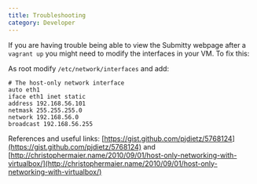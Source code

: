 ```yaml
---
title: Troubleshooting
category: Developer
---
```


If you are having trouble being able to view the Submitty webpage after a ```vagrant up``` you might need to 
modify the interfaces in your VM. To fix this:

As root modify ```/etc/network/interfaces``` and add:

```
# The host-only network interface
auto eth1
iface eth1 inet static
address 192.168.56.101
netmask 255.255.255.0
network 192.168.56.0
broadcast 192.168.56.255
```

References and useful links: [https://gist.github.com/pjdietz/5768124](https://gist.github.com/pjdietz/5768124) and [http://christophermaier.name/2010/09/01/host-only-networking-with-virtualbox/](http://christophermaier.name/2010/09/01/host-only-networking-with-virtualbox/)